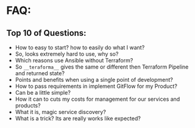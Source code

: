 # FAQ:

## Top 10 of Questions:

- How to easy to start? how to easily do what I want?
- So, looks extremely hard to use, why so?
- Which reasons use Ansible without Terraform?
- So `__teraforma__` gives the same or different then Terraform Pipeline and returned state?
- Points and benefits when using a single point of development?
- How to pass requirements in implement GitFlow for my Product?
- Can be a little simple?
- How it can to cuts my costs for management for our services and products?
- What it is, magic service discovery?
- What is a trick? Its are really works like expected?
